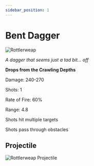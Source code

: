 ```yaml
---
sidebar_position: 1
---
```


# Bent Dagger

![Rottlerweap](http://i.imgur.com/GDxoeWr.png)

<i>A dagger that seems just a tad bit... off</i>

**Drops from the Crawling Depths**

Damage: 240-270

Shots: 1

Rate of Fire: 60%

Range: 4.8

Shots hit multiple targets

Shots pass through obstacles

## Projectile

![Rottlerweap Projectile](https://cdn.discordapp.com/attachments/953134990428868629/981727290671132682/bent.gif)
